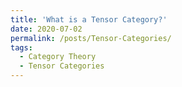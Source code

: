 ```yaml
---
title: 'What is a Tensor Category?'
date: 2020-07-02
permalink: /posts/Tensor-Categories/
tags:
  - Category Theory
  - Tensor Categories
---
```


